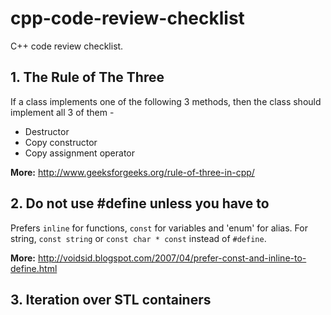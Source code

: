 # cpp-code-review-checklist
C++ code review checklist. 

## 1. The Rule of The Three

If a class implements one of the following 3 methods, then the class should implement all 3 of them - 

* Destructor 
* Copy constructor
* Copy assignment operator

**More:** http://www.geeksforgeeks.org/rule-of-three-in-cpp/

## 2. Do not use #define unless you have to

Prefers `inline` for functions, `const` for variables and 'enum' for alias. For string, `const string` or `const char * const` instead of `#define`. 

**More:** http://voidsid.blogspot.com/2007/04/prefer-const-and-inline-to-define.html

## 3. Iteration over STL containers 


